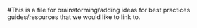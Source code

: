 #This is a file for brainstorming/adding ideas for best practices guides/resources that we would like to link to. 
